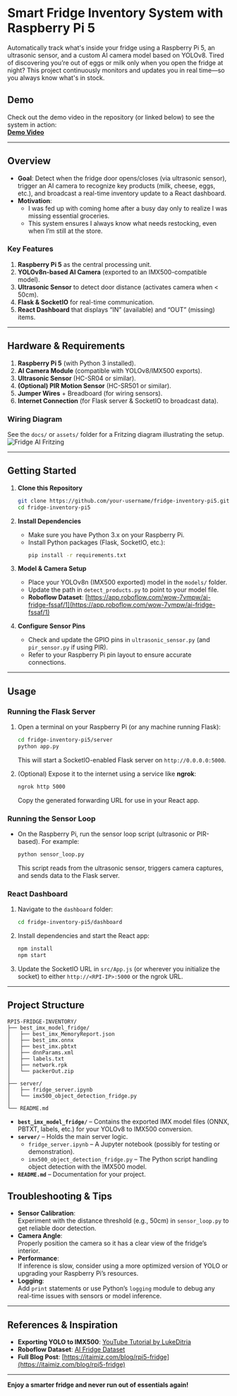 
# Smart Fridge Inventory System with Raspberry Pi 5

Automatically track what's inside your fridge using a Raspberry Pi 5, an ultrasonic sensor, and a custom AI camera model based on YOLOv8. Tired of discovering you’re out of eggs or milk only when you open the fridge at night? This project continuously monitors and updates you in real time—so you always know what's in stock.

## Demo
Check out the demo video in the repository (or linked below) to see the system in action:  
[**Demo Video**](assets\demo.mp4)

---

## Overview

- **Goal**: Detect when the fridge door opens/closes (via ultrasonic sensor), trigger an AI camera to recognize key products (milk, cheese, eggs, etc.), and broadcast a real-time inventory update to a React dashboard.
- **Motivation**: 
  - I was fed up with coming home after a busy day only to realize I was missing essential groceries. 
  - This system ensures I always know what needs restocking, even when I’m still at the store.

### Key Features
1. **Raspberry Pi 5** as the central processing unit.  
2. **YOLOv8n-based AI Camera** (exported to an IMX500-compatible model).  
3. **Ultrasonic Sensor** to detect door distance (activates camera when < 50cm).  
4. **Flask & SocketIO** for real-time communication.  
5. **React Dashboard** that displays “IN” (available) and “OUT” (missing) items.

---

## Hardware & Requirements

1. **Raspberry Pi 5** (with Python 3 installed).
2. **AI Camera Module** (compatible with YOLOv8/IMX500 exports).
3. **Ultrasonic Sensor** (HC-SR04 or similar).
4. **(Optional) PIR Motion Sensor** (HC-SR501 or similar).
5. **Jumper Wires** + Breadboard (for wiring sensors).
6. **Internet Connection** (for Flask server & SocketIO to broadcast data).

### Wiring Diagram
See the `docs/` or `assets/` folder for a Fritzing diagram illustrating the setup.  
![Fridge AI Fritzing](/assets/fridge_ai.jpg)

---

## Getting Started

1. **Clone this Repository**  
   ```bash
   git clone https://github.com/your-username/fridge-inventory-pi5.git
   cd fridge-inventory-pi5
   ```

2. **Install Dependencies**  
   - Make sure you have Python 3.x on your Raspberry Pi.  
   - Install Python packages (Flask, SocketIO, etc.):  
     ```bash
     pip install -r requirements.txt
     ```

3. **Model & Camera Setup**  
   - Place your YOLOv8n (IMX500 exported) model in the `models/` folder.  
   - Update the path in `detect_products.py` to point to your model file.
   - **Roboflow Dataset**: [https://app.roboflow.com/wow-7vmpw/ai-fridge-fssaf/1](https://app.roboflow.com/wow-7vmpw/ai-fridge-fssaf/1)

4. **Configure Sensor Pins**  
   - Check and update the GPIO pins in `ultrasonic_sensor.py` (and `pir_sensor.py` if using PIR).  
   - Refer to your Raspberry Pi pin layout to ensure accurate connections.

---

## Usage

### Running the Flask Server
1. Open a terminal on your Raspberry Pi (or any machine running Flask):
   ```bash
   cd fridge-inventory-pi5/server
   python app.py
   ```
   This will start a SocketIO-enabled Flask server on `http://0.0.0.0:5000`.

2. (Optional) Expose it to the internet using a service like **ngrok**:
   ```bash
   ngrok http 5000
   ```
   Copy the generated forwarding URL for use in your React app.

### Running the Sensor Loop
- On the Raspberry Pi, run the sensor loop script (ultrasonic or PIR-based). For example:
  ```bash
  python sensor_loop.py
  ```
  This script reads from the ultrasonic sensor, triggers camera captures, and sends data to the Flask server.

### React Dashboard
1. Navigate to the `dashboard` folder:
   ```bash
   cd fridge-inventory-pi5/dashboard
   ```
2. Install dependencies and start the React app:
   ```bash
   npm install
   npm start
   ```
3. Update the SocketIO URL in `src/App.js` (or wherever you initialize the socket) to either `http://<RPI-IP>:5000` or the ngrok URL.

---


## Project Structure

```
RPI5-FRIDGE-INVENTORY/
├── best_imx_model_fridge/
│   ├── best_imx_MemoryReport.json
│   ├── best_imx.onnx
│   ├── best_imx.pbtxt
│   ├── dnnParams.xml
│   ├── labels.txt
│   ├── network.rpk
│   └── packerOut.zip
│
├── server/
│   ├── fridge_server.ipynb
│   └── imx500_object_detection_fridge.py
│
└── README.md
```

- **`best_imx_model_fridge/`** – Contains the exported IMX model files (ONNX, PBTXT, labels, etc.) for your YOLOv8 to IMX500 conversion.  
- **`server/`** – Holds the main server logic.  
  - `fridge_server.ipynb` – A Jupyter notebook (possibly for testing or demonstration).  
  - `imx500_object_detection_fridge.py` – The Python script handling object detection with the IMX500 model.  
- **`README.md`** – Documentation for your project.



## Troubleshooting & Tips

- **Sensor Calibration**:  
  Experiment with the distance threshold (e.g., 50cm) in `sensor_loop.py` to get reliable door detection.
- **Camera Angle**:  
  Properly position the camera so it has a clear view of the fridge’s interior.
- **Performance**:  
  If inference is slow, consider using a more optimized version of YOLO or upgrading your Raspberry Pi’s resources.
- **Logging**:  
  Add `print` statements or use Python’s `logging` module to debug any real-time issues with sensors or model inference.

---

## References & Inspiration

- **Exporting YOLO to IMX500**: [YouTube Tutorial by LukeDitria](https://www.youtube.com/watch?v=I69lAtA2pP0&list=LL&index=1&t=34s&ab_channel=LukeDitria)
- **Roboflow Dataset**: [AI Fridge Dataset](https://app.roboflow.com/wow-7vmpw/ai-fridge-fssaf/1)
- **Full Blog Post**: [https://itaimiz.com/blog/rpi5-fridge](https://itaimiz.com/blog/rpi5-fridge)

---





**Enjoy a smarter fridge and never run out of essentials again!**
